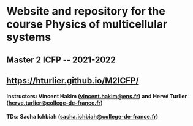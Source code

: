 # Website and repository for the course Physics of multicellular systems
## Master 2 ICFP -- 2021-2022
## https://hturlier.github.io/M2ICFP/

#### Instructors: Vincent Hakim (vincent.hakim@ens.fr) and Hervé Turlier (herve.turlier@college-de-france.fr)
#### TDs: Sacha Ichbiah (sacha.ichbiah@college-de-france.fr)

